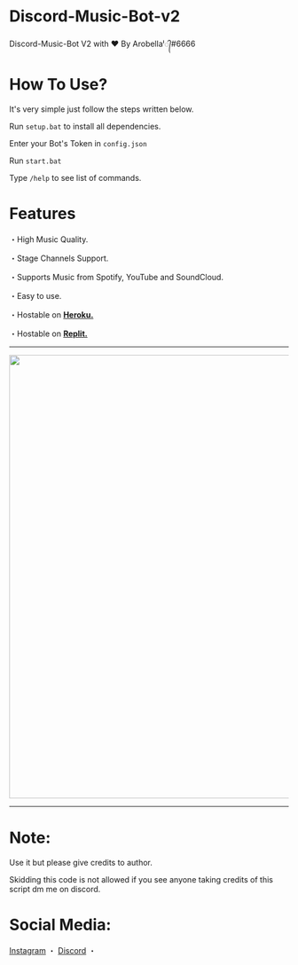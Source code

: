# Discord-Music-Bot-v2
Discord-Music-Bot V2 with ♥ By Arobellaˡ᭄#6666

# How To Use?
It's very simple just follow the steps written below.

Run `setup.bat` to install all dependencies.

Enter your Bot's Token in `config.json` 

Run `start.bat`

Type `/help` to see list of commands.

# Features
・High Music Quality.

・Stage Channels Support.

・Supports Music from Spotify, YouTube and SoundCloud.

・Easy to use.

・Hostable on [__**Heroku.**__](https://www.heroku.com)

・Hostable on [__**Replit.**__](https://replit.com/@V-UNIT/Discord-Music-Bot-v2)
***

<p align="center"><img width="800px" src="https://cdn.discordapp.com/attachments/914513217659756585/1000984452228464640/unknown.png"/></p>

***
# Note:
Use it but please give credits to author.

Skidding this code is not allowed if you see anyone taking credits of this script dm me on discord.

# Social Media:
[Instagram](https://www.instagram.com/arobella._/) ・
[Discord](https://discord.gg/jsfS8mgG3W) ・




